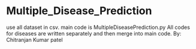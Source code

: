 # Multiple_Disease_Prediction
use all dataset in csv.
main code is MultipleDiseasePrediction.py
All codes for diseases are written separately and then merge into main code.
By: Chitranjan Kumar patel

